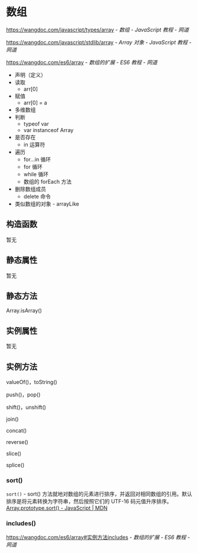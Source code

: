 # 数组

https://wangdoc.com/javascript/types/array - *数组 - JavaScript 教程 - 网道*

https://wangdoc.com/javascript/stdlib/array - *Array 对象 - JavaScript 教程 - 网道*

https://wangdoc.com/es6/array - *数组的扩展 - ES6 教程 - 网道*

- 声明（定义）
- 读取
    - arr[0]
- 赋值
    - arr[0] = a
- 多维数组
- 判断
    - typeof var
    - var instanceof Array
- 是否存在
    - in 运算符
- 遍历
    - for...in 循环
    - for 循环
    - while 循环
    - 数组的 forEach 方法
- 删除数组成员
    - delete 命令
- 类似数组的对象 - arrayLike

## 构造函数

暂无

## 静态属性

暂无

## 静态方法

Array.isArray()

## 实例属性

暂无

## 实例方法

valueOf()，toString()

push()，pop()

shift()，unshift()

join()

concat()

reverse()

slice()

splice()

### sort()

`sort()` - sort() 方法就地对数组的元素进行排序，并返回对相同数组的引用。默认排序是将元素转换为字符串，然后按照它们的 UTF-16 码元值升序排序。 [Array.prototype.sort() - JavaScript | MDN](https://developer.mozilla.org/zh-CN/docs/Web/JavaScript/Reference/Global_Objects/Array/sort)

### includes()

<https://wangdoc.com/es6/array#实例方法includes> - *数组的扩展 - ES6 教程 - 网道*
